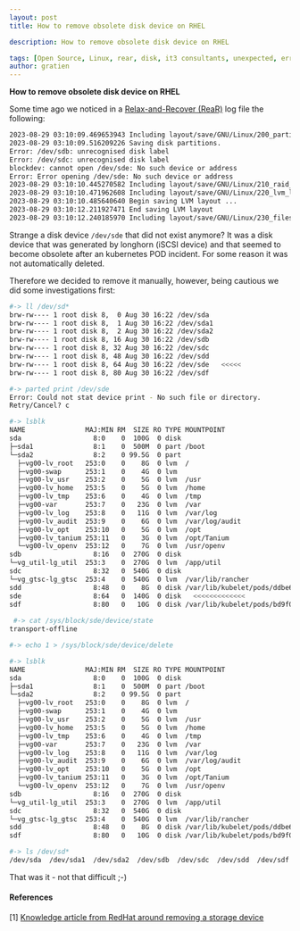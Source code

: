 ```yaml
---
layout: post
title: How to remove obsolete disk device on RHEL

description: How to remove obsolete disk device on RHEL

tags: [Open Source, Linux, rear, disk, it3 consultants, unexpected, error]
author: gratien
---
```


<strong>How to remove obsolete disk device on RHEL</strong>

Some time ago we noticed in a [Relax-and-Recover (ReaR)](https://relax-and-recover.org/) log file the following:

```bash
2023-08-29 03:10:09.469653943 Including layout/save/GNU/Linux/200_partition_layout.sh
2023-08-29 03:10:09.516209226 Saving disk partitions.
Error: /dev/sdb: unrecognised disk label
Error: /dev/sdc: unrecognised disk label
blockdev: cannot open /dev/sde: No such device or address
Error: Error opening /dev/sde: No such device or address
2023-08-29 03:10:10.445270582 Including layout/save/GNU/Linux/210_raid_layout.sh
2023-08-29 03:10:10.471962608 Including layout/save/GNU/Linux/220_lvm_layout.sh
2023-08-29 03:10:10.485640640 Begin saving LVM layout ...
2023-08-29 03:10:12.211927471 End saving LVM layout
2023-08-29 03:10:12.240185970 Including layout/save/GNU/Linux/230_filesystem_layout.sh
```

Strange a disk device `/dev/sde` that did not exist anymore? It was a disk device that was generated by longhorn (iSCSI device) and that seemed to become obsolete after an kubernetes POD incident. For some reason it was not automatically deleted.

Therefore we decided to remove it manually, however, being cautious we did some investigations first:

```bash
#-> ll /dev/sd*
brw-rw---- 1 root disk 8,  0 Aug 30 16:22 /dev/sda
brw-rw---- 1 root disk 8,  1 Aug 30 16:22 /dev/sda1
brw-rw---- 1 root disk 8,  2 Aug 30 16:22 /dev/sda2
brw-rw---- 1 root disk 8, 16 Aug 30 16:22 /dev/sdb
brw-rw---- 1 root disk 8, 32 Aug 30 16:22 /dev/sdc
brw-rw---- 1 root disk 8, 48 Aug 30 16:22 /dev/sdd
brw-rw---- 1 root disk 8, 64 Aug 30 16:22 /dev/sde   <<<<<
brw-rw---- 1 root disk 8, 80 Aug 30 16:22 /dev/sdf

#-> parted print /dev/sde
Error: Could not stat device print - No such file or directory.
Retry/Cancel? c

#-> lsblk
NAME               MAJ:MIN RM  SIZE RO TYPE MOUNTPOINT
sda                  8:0    0  100G  0 disk
├─sda1               8:1    0  500M  0 part /boot
└─sda2               8:2    0 99.5G  0 part
  ├─vg00-lv_root   253:0    0    8G  0 lvm  /
  ├─vg00-swap      253:1    0    4G  0 lvm
  ├─vg00-lv_usr    253:2    0    5G  0 lvm  /usr
  ├─vg00-lv_home   253:5    0    5G  0 lvm  /home
  ├─vg00-lv_tmp    253:6    0    4G  0 lvm  /tmp
  ├─vg00-var       253:7    0   23G  0 lvm  /var
  ├─vg00-lv_log    253:8    0   11G  0 lvm  /var/log
  ├─vg00-lv_audit  253:9    0    6G  0 lvm  /var/log/audit
  ├─vg00-lv_opt    253:10   0    5G  0 lvm  /opt
  ├─vg00-lv_tanium 253:11   0    3G  0 lvm  /opt/Tanium
  └─vg00-lv_openv  253:12   0    7G  0 lvm  /usr/openv
sdb                  8:16   0  270G  0 disk
└─vg_util-lg_util  253:3    0  270G  0 lvm  /app/util
sdc                  8:32   0  540G  0 disk
└─vg_gtsc-lg_gtsc  253:4    0  540G  0 lvm  /var/lib/rancher
sdd                  8:48   0    8G  0 disk /var/lib/kubelet/pods/ddbe6983-8453-4000-acad-56288882c356/volumes/kubernetes.io~csi/pvc-d2c37891-8478-418e-a108-31cb50034027/mount
sde                  8:64   0  140G  0 disk   <<<<<<<<<<<<<
sdf                  8:80   0   10G  0 disk /var/lib/kubelet/pods/bd9f0658-6523-4bbf-84ef-258c20fd4300/volumes/kubernetes.io~csi/pvc-d4722a3c-abf3-4602-94f2-97c083ad9ce5/mount
 
 #-> cat /sys/block/sde/device/state
transport-offline

#-> echo 1 > /sys/block/sde/device/delete

#-> lsblk
NAME               MAJ:MIN RM  SIZE RO TYPE MOUNTPOINT
sda                  8:0    0  100G  0 disk
├─sda1               8:1    0  500M  0 part /boot
└─sda2               8:2    0 99.5G  0 part
  ├─vg00-lv_root   253:0    0    8G  0 lvm  /
  ├─vg00-swap      253:1    0    4G  0 lvm
  ├─vg00-lv_usr    253:2    0    5G  0 lvm  /usr
  ├─vg00-lv_home   253:5    0    5G  0 lvm  /home
  ├─vg00-lv_tmp    253:6    0    4G  0 lvm  /tmp
  ├─vg00-var       253:7    0   23G  0 lvm  /var
  ├─vg00-lv_log    253:8    0   11G  0 lvm  /var/log
  ├─vg00-lv_audit  253:9    0    6G  0 lvm  /var/log/audit
  ├─vg00-lv_opt    253:10   0    5G  0 lvm  /opt
  ├─vg00-lv_tanium 253:11   0    3G  0 lvm  /opt/Tanium
  └─vg00-lv_openv  253:12   0    7G  0 lvm  /usr/openv
sdb                  8:16   0  270G  0 disk
└─vg_util-lg_util  253:3    0  270G  0 lvm  /app/util
sdc                  8:32   0  540G  0 disk
└─vg_gtsc-lg_gtsc  253:4    0  540G  0 lvm  /var/lib/rancher
sdd                  8:48   0    8G  0 disk /var/lib/kubelet/pods/ddbe6983-8453-4000-acad-56288882c356/volumes/kubernetes.io~csi/pvc-d2c37891-8478-418e-a108-31cb50034027/mount
sdf                  8:80   0   10G  0 disk /var/lib/kubelet/pods/bd9f0658-6523-4bbf-84ef-258c20fd4300/volumes/kubernetes.io~csi/pvc-d4722a3c-abf3-4602-94f2-97c083ad9ce5/mount

#-> ls /dev/sd*
/dev/sda  /dev/sda1  /dev/sda2  /dev/sdb  /dev/sdc  /dev/sdd  /dev/sdf
```
That was it - not that difficult ;-)

#### References

[1] [Knowledge article from RedHat around removing a storage device](https://access.redhat.com/documentation/en-us/red_hat_enterprise_linux/7/html/storage_administration_guide/removing-path-to-storage-device)

